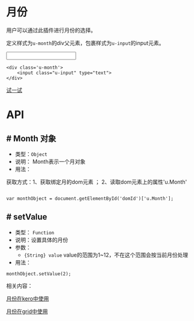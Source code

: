 # 月份

用户可以通过此插件进行月份的选择。


定义样式为`u-month`的div父元素，包裹样式为`u-input`的input元素。
<div class="example-content"><div class="example">
	<div class='u-month'>
	    <input class="u-input" type="text">
	</div>
</div></div>
<div class="examples-code"><pre><code>&lt;div class='u-month'>
    &lt;input class="u-input" type="text">
&lt;/div>
</code></pre>
</div>



[试一试](http://design.yyuap.com/dist/pages/webIDE/index.html#/demos/ui/month)


# API

## \# Month 对象

* 类型：`Object`
* 说明： Month表示一个月对象
* 用法：

获取方式：1、获取绑定月的dom元素 ； 2、读取dom元素上的属性'u.Month'

```

var monthObject = document.getElementById('domId')['u.Month'];

```


## \# setValue 
* 类型： `Function`
* 说明：设置具体的月份
* 参数：
	* `{String} value` value的范围为1~12，不在这个范围会按当前月份处理
* 用法：

```
monthObject.setValue(2);

```


相关内容：

[月份在kero中使用](http://design.yyuap.com/dist/pages/kero/ex_month.html)    

[月份在grid中使用](http://design.yyuap.com/dist/pages/webIDE/index.html#/demos/grids/edit)







